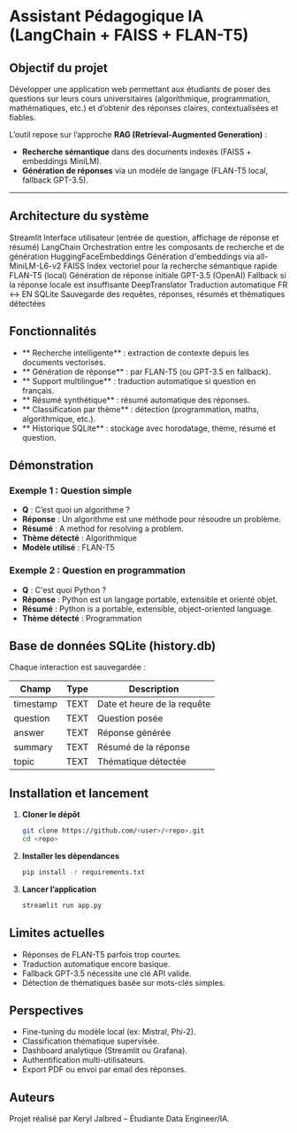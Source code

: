 # Assistant Pédagogique IA (LangChain + FAISS + FLAN-T5)

##  Objectif du projet
Développer une application web permettant aux étudiants de poser des questions sur leurs cours universitaires (algorithmique, programmation, mathématiques, etc.) et d’obtenir des réponses claires, contextualisées et fiables.  

L’outil repose sur l’approche **RAG (Retrieval-Augmented Generation)** :  
- **Recherche sémantique** dans des documents indexés (FAISS + embeddings MiniLM).  
- **Génération de réponses** via un modèle de langage (FLAN-T5 local, fallback GPT-3.5).  

---

##  Architecture du système



Streamlit	Interface utilisateur (entrée de question, affichage de réponse et résumé)
LangChain	Orchestration entre les composants de recherche et de génération
HuggingFaceEmbeddings	Génération d'embeddings via all-MiniLM-L6-v2
FAISS	Index vectoriel pour la recherche sémantique rapide
FLAN-T5 (local)	Génération de réponse initiale
GPT-3.5 (OpenAI)	Fallback si la réponse locale est insuffisante
DeepTranslator	Traduction automatique FR ↔ EN
SQLite	Sauvegarde des requêtes, réponses, résumés et thématiques détectées



##  Fonctionnalités
- ** Recherche intelligente** : extraction de contexte depuis les documents vectorisés.
- ** Génération de réponse** : par FLAN-T5 (ou GPT-3.5 en fallback).
- ** Support multilingue** : traduction automatique si question en français.
- ** Résumé synthétique** : résumé automatique des réponses.
- ** Classification par thème** : détection (programmation, maths, algorithmique, etc.).
- ** Historique SQLite** : stockage avec horodatage, thème, résumé et question.

##  Démonstration
### Exemple 1 : Question simple
- **Q** : C’est quoi un algorithme ?
- **Réponse** : Un algorithme est une méthode pour résoudre un problème.
- **Résumé** : A method for resolving a problem.
- **Thème détecté** : Algorithmique
- **Modèle utilisé** : FLAN-T5

### Exemple 2 : Question en programmation
- **Q** : C'est quoi Python ?
- **Réponse** : Python est un langage portable, extensible et orienté objet.
- **Résumé** : Python is a portable, extensible, object-oriented language.
- **Thème détecté** : Programmation

##  Base de données SQLite (history.db)
Chaque interaction est sauvegardée :

| Champ     | Type  | Description                       |
|-----------|-------|-----------------------------------|
| timestamp | TEXT  | Date et heure de la requête      |
| question  | TEXT  | Question posée                   |
| answer    | TEXT  | Réponse générée                  |
| summary   | TEXT  | Résumé de la réponse             |
| topic     | TEXT  | Thématique détectée              |

##  Installation et lancement
1. **Cloner le dépôt**
   ```bash
   git clone https://github.com/<user>/<repo>.git
   cd <repo>
   ```
2. **Installer les dépendances**
   ```bash
   pip install -r requirements.txt
   ```
3. **Lancer l’application**
   ```bash
   streamlit run app.py
   ```

##  Limites actuelles
- Réponses de FLAN-T5 parfois trop courtes.
- Traduction automatique encore basique.
- Fallback GPT-3.5 nécessite une clé API valide.
- Détection de thématiques basée sur mots-clés simples.

##  Perspectives
- Fine-tuning du modèle local (ex: Mistral, Phi-2).
- Classification thématique supervisée.
- Dashboard analytique (Streamlit ou Grafana).
- Authentification multi-utilisateurs.
- Export PDF ou envoi par email des réponses.

##  Auteurs
Projet réalisé par Keryl Jalbred – Étudiante Data Engineer/IA.
